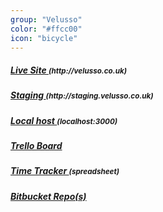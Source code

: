 ```yaml
---
group: "Velusso"
color: "#ffcc00"
icon: "bicycle"
---
```


<h5><a href="">Live Site </a> <small>(http://velusso.co.uk)</small></h5>
<h5><a href="">Staging </a><small>(http://staging.velusso.co.uk)</small></h5>
<h5><a href="http://localhost:3000">Local host </a> <small>(localhost:3000)</small></h5>
<h5><a href="https://trello.com/b/2Z9iWHbE/velusso">Trello Board</a></h5>
<h5><a href="https://docs.google.com/spreadsheets/d/1Kftopx-SMTdS3V4-sYcjryHE60KMdfDmJtHBbAi_cCM/edit#gid=0">Time Tracker </a> <small>(spreadsheet)</small></h5>
<h5><a href="https://bitbucket.org/velusso">Bitbucket Repo(s)</a></h5>